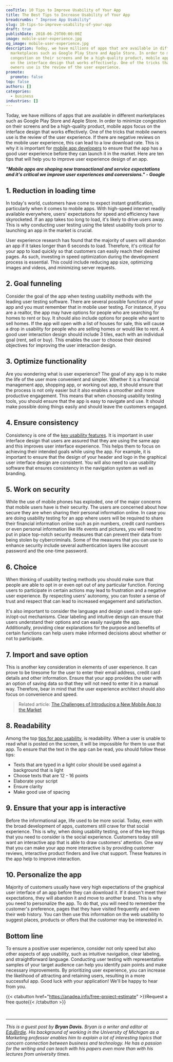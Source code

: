 ```yaml
---
ceoTitle: 10 Tips to Improve Usability of Your App
title: The Best Tips to Increase Usability of Your App
breadcrumbs: " Improve App Usability"
slug: 10-tips-to-improve-usability-of-your-app
draft: true
publishDate: 2018-06-29T00:00:00Z
image: mobile-user-experience.jpg
og_image: mobile-user-experience.jpg
description: Today, we have millions of apps that are available in different
  marketplaces such as Google Play Store and Apple Store. In order to minimize
  congestion on their screens and be a high-quality product, mobile apps focus
  on the interface design that works effectively. One of the tricks that mobile
  owners use is the review of the user experience.
promote:
  promote: false
top: false
authors: []
categories:
  - business
industries: []
---
```

Today, we have millions of apps that are available in different marketplaces such as Google Play Store and Apple Store. In order to minimize congestion on their screens and be a high-quality product, mobile apps focus on the interface design that works effectively. One of the tricks that mobile owners use is the review of the user experience. If there are negative reviews on the mobile user experience, this can lead to a low download rate. This is why it is important for <a href="https://anadea.info/services/mobile-development" target="_blank">mobile app developers</a> to ensure that the app has a good user experience before they can launch it in the market. Here are ten tips that will help you to improve user experience design of an app.

***"Mobile apps are shaping new transactional and service expectations and it's critical we improve user experiences and conversions." - Google***

## 1. Reduction in loading time

In today's world, customers have come to expect instant gratification, particularly when it comes to mobile apps. With high-speed internet readily available everywhere, users' expectations for speed and efficiency have skyrocketed. If an app takes too long to load, it's likely to drive users away. This is why conducting user testing using the latest usability tools prior to launching an app in the market is crucial.

User experience research has found that the majority of users will abandon an app if it takes longer than 6 seconds to load. Therefore, it's critical for your app to load quickly so that customers can easily reach their desired pages. As such, investing in speed optimization during the development process is essential. This could include reducing app size, optimizing images and videos, and minimizing server requests.

## 2. Goal funneling

Consider the goal of the app when testing usability methods with the leading user testing software. There are several possible functions of your app and you must remember that in mobile user testing. For instance, if you are a realtor, the app may have options for people who are searching for homes to rent or buy. It should also include options for people who want to sell homes. If the app will open with a list of houses for sale, this will cause a drop in usability for people who are selling homes or would like to rent. A good user interaction design should include 3 tiles, each with an individual goal (rent, sell or buy). This enables the user to choose their desired objectives for improving the user interaction design.

## 3. Optimize functionality

Are you wondering what is user experience? The goal of any app is to make the life of the user more convenient and simpler. Whether it is a financial management app, shopping app, or working out app, it should ensure that the process is not only easier but it also enables a smoother and more productive engagement. This means that when choosing usability testing tools, you should ensure that the app is easy to navigate and use. It should make possible doing things easily and should leave the customers engaged.

## 4. Ensure consistency

Consistency is one of the <a href="https://www.moveoapps.com/blog/5-ways-to-fire-up-usability-of-apps-for-an-unmatched-experience/" rel="nofollow" target="_blank">key usability features</a>. It is important in user interface design that users are assured that they are using the same app and this improves user interface experience. This helps them to focus on achieving their intended goals while using the app. For example, it is important to ensure that the design of your header and logo in the graphical user interface design are consistent. You will also need to use usability software that ensures consistency in the navigation system as well as branding.

## 5. Work on security

While the use of mobile phones has exploded, one of the major concerns that mobile users have is their security. The users are concerned about how secure they are when sharing their personal information online. In case you are doing usability testing for an app where users will be required to share their financial information online such as pin numbers, credit card numbers or even personal information like life events and pictures, you will need to put in place top-notch security measures that can prevent their data from being stolen by cybercriminals. Some of the measures that you can use to enhance security include several authentication layers like account password and the one-time password.

## 6. Choice

When thinking of usability testing methods you should make sure that people are able to opt in or even opt out of any particular function. Forcing users to participate in certain actions may lead to frustration and a negative user experience. By respecting users' autonomy, you can foster a sense of trust and respect that can lead to increased engagement and satisfaction.

It's also important to consider the language and design used in these opt-in/opt-out mechanisms. Clear labeling and intuitive design can ensure that users understand their options and can easily navigate the app. Additionally, providing clear explanations for the purpose and benefits of certain functions can help users make informed decisions about whether or not to participate.

## 7. Import and save option

This is another key consideration in elements of user experience. It can prove to be tiresome for the user to enter their email address, credit card details and other information. Ensure that your app provides the user with an option of saving data so that they will not need to enter it in a manual way. Therefore, bear in mind that the user experience architect should also focus on convenience and speed.

> Related article: [The Challenges of Introducing a New Mobile App to the Market](https://anadea.info/blog/the-challenges-of-introducing-a-new-mobile-app-to-the-market)

## 8. Readability

Among the top <a href="https://thisisglance.com/6-ways-to-increase-the-usability-of-your-mobile-app/" rel="nofollow" target="_blank">tips for app usability</a>, is readability. When a user is unable to read what is posted on the screen, it will be impossible for them to use that app. To ensure that the text in the app can be read, you should follow these tips:

* Texts that are typed in a light color should be used against a background that is light
* Choose texts that are 12 - 16 points
* Elaborate your script
* Ensure clarity
* Make good use of spacing

## 9. Ensure that your app is interactive

Before the informational age, life used to be more social. Today, even with the broad development of apps, customers still crave for that social experience. This is why, when doing usability testing, one of the key things that you need to consider is the social experience. Customers today still want an interactive app that is able to draw customers' attention. One way that you can make your app more interactive is by providing customer reviews, interactive product finders and live chat support. These features in the app help to improve interaction.

## 10. Personalize the app

Majority of customers usually have very high expectations of the graphical user interface of an app before they can download it. If it doesn't meet their expectations, they will abandon it and move to another brand. This is why you need to personalize the app. To do that, you will need to remember the customer's preference, pages that they have visited frequently and even their web history. You can then use this information on the web usability to suggest places, products or offers that the customer may be interested in.

## Bottom line

To ensure a positive user experience, consider not only speed but also other aspects of app usability, such as intuitive navigation, clear labeling, and straightforward language. Conducting user testing with representative samples of your target audience can help you identify pain points and make necessary improvements. By prioritizing user experience, you can increase the likelihood of attracting and retaining users, resulting in a more successful app. Good luck with your application! We'll be happy to hear from you.

{{< ctabutton href="https://anadea.info/free-project-estimate" >}}Request a free quote{{< /ctabutton >}}



<br />

---
*This is a guest post by **Bryan Davis.** Bryan is a writer and editor at <a href="https://edubirdie.com/" target="_blank">EduBirdie</a>. His background of working in the University of Michigan as a Marketing professor enables him to explain a lot of interesting topics that concern connection between business and technology. He has a passion for the writing and can teach with his papers even more than with his lectures from university times.*
